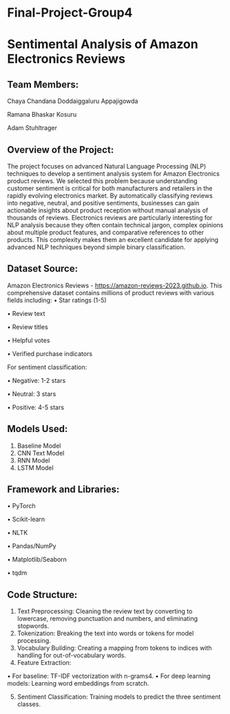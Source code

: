 # Final-Project-Group4

# Sentimental Analysis of Amazon Electronics Reviews

## Team Members:

Chaya Chandana Doddaiggaluru Appajigowda

Ramana Bhaskar Kosuru

Adam Stuhltrager


## Overview of the Project:

The project focuses on advanced Natural Language Processing (NLP) techniques to develop a sentiment analysis system for Amazon Electronics product reviews. We selected this problem because understanding customer sentiment is critical for both manufacturers and retailers in the rapidly evolving electronics market. By automatically classifying reviews into negative, neutral, and positive sentiments, businesses can gain actionable insights about product reception without manual analysis of thousands of reviews.
Electronics reviews are particularly interesting for NLP analysis because they often contain technical jargon, complex opinions about multiple product features, and comparative references to other products. This complexity makes them an excellent candidate for applying advanced NLP techniques beyond simple binary classification.


## Dataset Source:

Amazon Electronics Reviews - https://amazon-reviews-2023.github.io. This comprehensive dataset contains millions of product reviews with various fields including:
•	Star ratings (1-5)

•	Review text

•	Review titles

•	Helpful votes

•	Verified purchase indicators

For sentiment classification:

•	Negative: 1-2 stars

•	Neutral: 3 stars

•	Positive: 4-5 stars

## Models Used:

1.	Baseline Model
2.	CNN Text Model
3.	RNN Model
4.	LSTM Model
   
## Framework and Libraries:

•	PyTorch

•	Scikit-learn

•	NLTK

•	Pandas/NumPy

•	Matplotlib/Seaborn

•	tqdm

## Code Structure:

1.	Text Preprocessing: Cleaning the review text by converting to lowercase, removing punctuation and numbers, and eliminating stopwords.
2.	Tokenization: Breaking the text into words or tokens for model processing.
3.	Vocabulary Building: Creating a mapping from tokens to indices with handling for out-of-vocabulary words.
4.	Feature Extraction:
   
   •	For baseline: TF-IDF vectorization with n-grams4.
   •	For deep learning models: Learning word embeddings from scratch.

5.	Sentiment Classification: Training models to predict the three sentiment classes.





